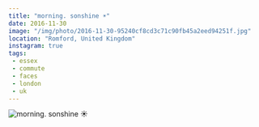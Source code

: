 ```yaml
---
title: "morning. sonshine ☀️"
date: 2016-11-30
image: "/img/photo/2016-11-30-95240cf8cd3c71c90fb45a2eed94251f.jpg"
location: "Romford, United Kingdom"
instagram: true
tags:
 - essex
 - commute
 - faces
 - london
 - uk
---
```


![morning. sonshine ☀️](/img/photo/2016-11-30-95240cf8cd3c71c90fb45a2eed94251f.jpg)
